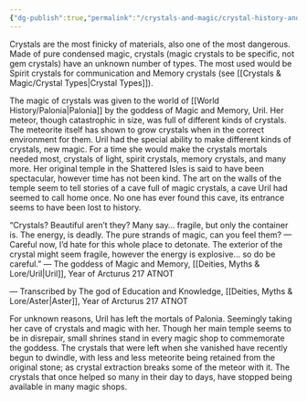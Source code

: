 ```yaml
---
{"dg-publish":true,"permalink":"/crystals-and-magic/crystal-history-and-info/"}
---
```



Crystals are the most finicky of materials, also one of the most dangerous. Made of pure condensed magic, crystals (magic crystals to be specific, not gem crystals) have an unknown number of types. The most used would be Spirit crystals for communication and Memory crystals (see [[Crystals & Magic/Crystal Types\|Crystal Types]]).


The magic of crystals was given to the world of [[World History/Palonia\|Palonia]] by the goddess of Magic and Memory, Uril. Her meteor, though catastrophic in size, was full of different kinds of crystals. The meteorite itself has shown to grow crystals when in the correct environment for them. Uril had the special ability to make different kinds of crystals, new magic. For a time she would make the crystals mortals needed most, crystals of light, spirit crystals, memory crystals, and many more. Her original temple in the Shattered Isles is said to have been spectacular, however time has not been kind. The art on the walls of the temple seem to tell stories of a cave full of magic crystals, a cave Uril had seemed to call home once. No one has ever found this cave, its entrance seems to have been lost to history.


“Crystals? Beautiful aren’t they? Many say… fragile, but only the container is. The energy, is deadly. The pure strands of magic, can you feel them? — Careful now, I’d hate for this whole place to detonate. The exterior of the crystal might seem fragile, however the energy is explosive… so do be careful.” — The goddess of Magic and Memory, [[Deities, Myths & Lore/Uril\|Uril]], Year of Arcturus 217 ATNOT

— Transcribed by The god of Education and Knowledge, [[Deities, Myths & Lore/Aster\|Aster]], Year of Arcturus 217 ATNOT


For unknown reasons, Uril has left the mortals of Palonia. Seemingly taking her cave of crystals and magic with her. Though her main temple seems to be in disrepair, small shrines stand in every magic shop to commemorate the goddess. The crystals that were left when she vanished have recently begun to dwindle, with less and less meteorite being retained from the original stone; as crystal extraction breaks some of the meteor with it. The crystals that once helped so many in their day to days, have stopped being available in many magic shops.

